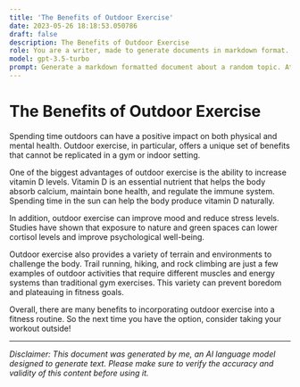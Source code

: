 ```yaml
---
title: 'The Benefits of Outdoor Exercise'
date: 2023-05-26 18:18:53.050786
draft: false
description: The Benefits of Outdoor Exercise
role: You are a writer, made to generate documents in markdown format. It is very important that all of the documents you generate are in valid markdown format.
model: gpt-3.5-turbo
prompt: Generate a markdown formatted document about a random topic. At the bottom, include a disclaimer explaining that the document was generated by you. The first line of the document should be the title. Make sure that the entire document is in proper markdown format, using a mix of various tags to make the document visually appealing.
---
```


# The Benefits of Outdoor Exercise

Spending time outdoors can have a positive impact on both physical and mental health. Outdoor exercise, in particular, offers a unique set of benefits that cannot be replicated in a gym or indoor setting.

One of the biggest advantages of outdoor exercise is the ability to increase vitamin D levels. Vitamin D is an essential nutrient that helps the body absorb calcium, maintain bone health, and regulate the immune system. Spending time in the sun can help the body produce vitamin D naturally.

In addition, outdoor exercise can improve mood and reduce stress levels. Studies have shown that exposure to nature and green spaces can lower cortisol levels and improve psychological well-being.

Outdoor exercise also provides a variety of terrain and environments to challenge the body. Trail running, hiking, and rock climbing are just a few examples of outdoor activities that require different muscles and energy systems than traditional gym exercises. This variety can prevent boredom and plateauing in fitness goals.

Overall, there are many benefits to incorporating outdoor exercise into a fitness routine. So the next time you have the option, consider taking your workout outside!

---

*Disclaimer: This document was generated by me, an AI language model designed to generate text. Please make sure to verify the accuracy and validity of this content before using it.*